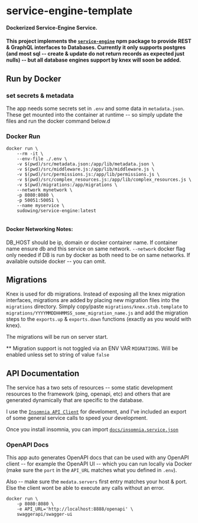 # service-engine-template

#### Dockerized Service-Engine Service.

#### This project implements the [`service-engine`](https://www.npmjs.com/package/service-engine) npm package to provide REST & GraphQL interfaces to Databases. Currently it only supports postgres (and most sql -- create & update do not return records as expected just nulls) -- but all database engines support by knex will soon be added.

## Run by Docker

### set secrets & metadata

The app needs some secrets set in `.env` and some data in `metadata.json`. These get mounted into the container at runtime -- so simply update the files and run the docker command below.d


### Docker Run

```
docker run \
	--rm -it \
	--env-file ./.env \
	-v $(pwd)/src/metadata.json:/app/lib/metadata.json \
	-v $(pwd)/src/middleware.js:/app/lib/middleware.js \
	-v $(pwd)/src/permissions.js:/app/lib/permissions.js \
	-v $(pwd)/src/complex_resources.js:/app/lib/complex_resources.js \
	-v $(pwd)/migrations:/app/migrations \
	--network mynetwork \
	-p 8080:8080 \
	-p 50051:50051 \
	--name myservice \
	sudowing/service-engine:latest
	
```

#### Docker Networking Notes:
DB_HOST should be ip, domain or docker container name. If container name ensure db and this service on same network.
`--network` docker flag only needed if DB is run by docker as both need to be on same networks. If available outside docker -- you can omit.


## Migrations
Knex is used for db migrations. Instead of exposing all the knex migration interfaces, migrations are added by placing new migration files into the `migrations` directory.
Simply copy/paste `migrations/knex.stub.template` to `migrations/YYYYMMDDHHMMSS_some_migration_name.js` and add the migration steps to the `exports.up` & `exports.down` functions (exactly as you would with knex).

The migrations will be run on server start.

** Migration support is not toggled via an ENV VAR `MIGRATIONS`. Will be enabled unless set to string of value `false`

## API Documentation

The service has a two sets of resources -- some static development resources to the framework (ping, openapi, etc) and others that are generated dynamically that are specific to the database.

I use the [`Insomnia API Client`](insomnia.rest) for develoment, and I've included an export of some general service calls to speed your development.

Once you install insomnia, you can import [`docs/insomnia.service.json`](./docs/insomnia.service.json)


### OpenAPI Docs

This app auto generates OpenAPI docs that can be used with any OpenAPI client -- for example the OpenAPI UI -- which you can run locally via Docker (make sure the `port` in the `API_URL` matches what you defined in `.env`).

Also -- make sure the `medata.servers` first entry matches your host & port. Else the client wont be able to execute any calls without an error.

```
docker run \
	-p 8080:8080 \
	-e API_URL='http://localhost:8888/openapi' \
	swaggerapi/swagger-ui
```